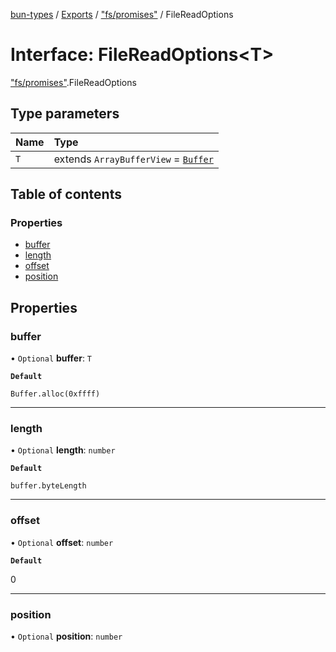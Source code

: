 [bun-types](https://oven-sh.github.io/bun-types/README.md) / [Exports](https://oven-sh.github.io/bun-types/modules.md) / ["fs/promises"](https://oven-sh.github.io/bun-types/modules/fs_promises_.md) / FileReadOptions

# Interface: FileReadOptions<T\>

["fs/promises"](https://oven-sh.github.io/bun-types/modules/fs_promises_.md).FileReadOptions

## Type parameters

| Name | Type |
| :------ | :------ |
| `T` | extends `ArrayBufferView` = [`Buffer`](https://oven-sh.github.io/bun-types/modules/buffer_.md#buffer) |

## Table of contents

### Properties

- [buffer](https://oven-sh.github.io/bun-types/interfaces/fs_promises_.FileReadOptions.md#buffer)
- [length](https://oven-sh.github.io/bun-types/interfaces/fs_promises_.FileReadOptions.md#length)
- [offset](https://oven-sh.github.io/bun-types/interfaces/fs_promises_.FileReadOptions.md#offset)
- [position](https://oven-sh.github.io/bun-types/interfaces/fs_promises_.FileReadOptions.md#position)

## Properties

### buffer

• `Optional` **buffer**: `T`

**`Default`**

`Buffer.alloc(0xffff)`

___

### length

• `Optional` **length**: `number`

**`Default`**

`buffer.byteLength`

___

### offset

• `Optional` **offset**: `number`

**`Default`**

0

___

### position

• `Optional` **position**: `number`
